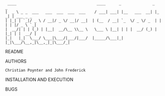 	 ____                                    ____      _              _       _
	|  _ \ _ _  ___   ___  ___  ___  ___    / ___| ___| |__   ___  __| |_   _| | ___ _ _
	| |_| | `_|/ _ \ / __|/ _ \/ __|/ __|  | (__  / __| `_  \/ _ \/ _  | | | | |/ _ \ `_|
	|  __/| | | (_) | |__|  __/\__ \\__ \   \___ \ |__| | | |  __/ (_) | |_| | |  __/ |
	|_|   |_|  \___/ \___|\___/|___/|___/  |_____/\___|_| |_|\___/\__,_|\__,_|_|\___/_|


README

	


AUTHORS
	
	Christian Poynter and John Frederick


INSTALLATION AND EXECUTION
	
	

BUGS

